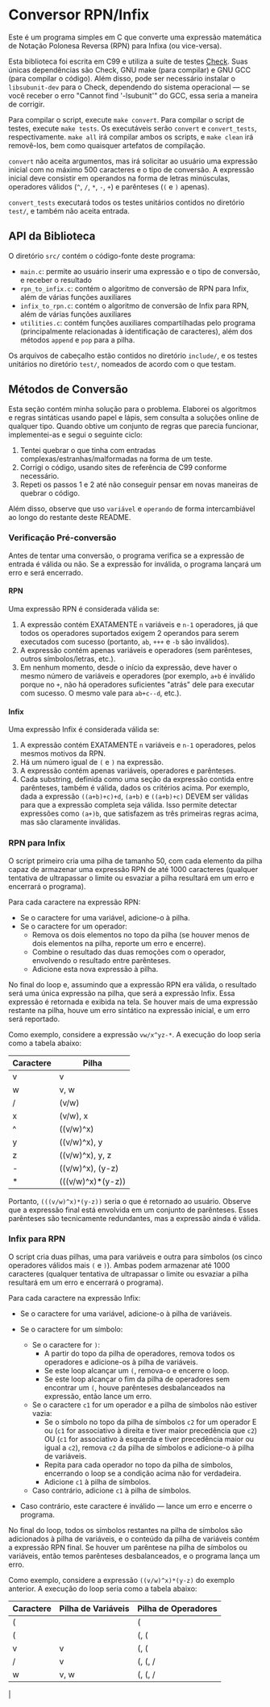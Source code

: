 # Conversor RPN/Infix

Este é um programa simples em C que converte uma expressão matemática de Notação Polonesa Reversa (RPN) para Infixa (ou vice-versa).

Esta biblioteca foi escrita em C99 e utiliza a suíte de testes [Check](https://libcheck.github.io/check). Suas únicas dependências são Check, GNU make (para compilar) e GNU GCC (para compilar o código). Além disso, pode ser necessário instalar o `libsubunit-dev` para o Check, dependendo do sistema operacional — se você receber o erro "Cannot find '-lsubunit'" do GCC, essa seria a maneira de corrigir.

Para compilar o script, execute `make convert`. Para compilar o script de testes, execute `make tests`. Os executáveis serão `convert` e `convert_tests`, respectivamente. `make all` irá compilar ambos os scripts, e `make clean` irá removê-los, bem como quaisquer artefatos de compilação.

`convert` não aceita argumentos, mas irá solicitar ao usuário uma expressão inicial com no máximo 500 caracteres e o tipo de conversão. A expressão inicial deve consistir em operandos na forma de letras minúsculas, operadores válidos (`^`, `/`, `*`, `-`, `+`) e parênteses (`(` e `)` apenas).

`convert_tests` executará todos os testes unitários contidos no diretório `test/`, e também não aceita entrada.

## API da Biblioteca

O diretório `src/` contém o código-fonte deste programa:
- `main.c`: permite ao usuário inserir uma expressão e o tipo de conversão, e receber o resultado
- `rpn_to_infix.c`: contém o algoritmo de conversão de RPN para Infix, além de várias funções auxiliares
- `infix_to_rpn.c`: contém o algoritmo de conversão de Infix para RPN, além de várias funções auxiliares
- `utilities.c`: contém funções auxiliares compartilhadas pelo programa (principalmente relacionadas à identificação de caracteres), além dos métodos `append` e `pop` para a pilha.

Os arquivos de cabeçalho estão contidos no diretório `include/`, e os testes unitários no diretório `test/`, nomeados de acordo com o que testam.

## Métodos de Conversão

Esta seção contém minha solução para o problema. Elaborei os algoritmos e regras sintáticas usando papel e lápis, sem consulta a soluções online de qualquer tipo. Quando obtive um conjunto de regras que parecia funcionar, implementei-as e segui o seguinte ciclo:

1. Tentei quebrar o que tinha com entradas complexas/estranhas/malformadas na forma de um teste.
2. Corrigi o código, usando sites de referência de C99 conforme necessário.
3. Repeti os passos 1 e 2 até não conseguir pensar em novas maneiras de quebrar o código.

Além disso, observe que uso `variável` e `operando` de forma intercambiável ao longo do restante deste README.

### Verificação Pré-conversão

Antes de tentar uma conversão, o programa verifica se a expressão de entrada é válida ou não. Se a expressão for inválida, o programa lançará um erro e será encerrado.

#### RPN

Uma expressão RPN é considerada válida se:

1. A expressão contém EXATAMENTE `n` variáveis e `n-1` operadores, já que todos os operadores suportados exigem 2 operandos para serem executados com sucesso (portanto, `ab`, `+++` e `-b` são inválidos).
2. A expressão contém apenas variáveis e operadores (sem parênteses, outros símbolos/letras, etc.).
3. Em nenhum momento, desde o início da expressão, deve haver o mesmo número de variáveis e operadores (por exemplo, `a+b` é inválido porque no `+`, não há operadores suficientes "atrás" dele para executar com sucesso. O mesmo vale para `ab+c--d`, etc.).

#### Infix

Uma expressão Infix é considerada válida se:

1. A expressão contém EXATAMENTE `n` variáveis e `n-1` operadores, pelos mesmos motivos da RPN.
2. Há um número igual de `(` e `)` na expressão.
3. A expressão contém apenas variáveis, operadores e parênteses.
4. Cada substring, definida como uma seção da expressão contida entre parênteses, também é válida, dados os critérios acima. Por exemplo, dada a expressão `((a+b)+c)+d`, `(a+b)` e `((a+b)+c)` DEVEM ser válidas para que a expressão completa seja válida. Isso permite detectar expressões como `(a+)b`, que satisfazem as três primeiras regras acima, mas são claramente inválidas.

### RPN para Infix

O script primeiro cria uma pilha de tamanho 50, com cada elemento da pilha capaz de armazenar uma expressão RPN de até 1000 caracteres (qualquer tentativa de ultrapassar o limite ou esvaziar a pilha resultará em um erro e encerrará o programa).

Para cada caractere na expressão RPN:
- Se o caractere for uma variável, adicione-o à pilha.
- Se o caractere for um operador:
    - Remova os dois elementos no topo da pilha (se houver menos de dois elementos na pilha, reporte um erro e encerre).
    - Combine o resultado das duas remoções com o operador, envolvendo o resultado entre parênteses.
    - Adicione esta nova expressão à pilha.

No final do loop e, assumindo que a expressão RPN era válida, o resultado será uma única expressão na pilha, que será a expressão Infix. Essa expressão é retornada e exibida na tela. Se houver mais de uma expressão restante na pilha, houve um erro sintático na expressão inicial, e um erro será reportado.

Como exemplo, considere a expressão `vw/x^yz-*`. A execução do loop seria como a tabela abaixo:

| Caractere |         Pilha          |
|-----------|------------------------|
|     v     |   v                    |
|     w     |   v, w                 |
|     /     |   (v/w)                |
|     x     |   (v/w), x             |
|     ^     |   ((v/w)^x)            |
|     y     |   ((v/w)^x), y         |
|     z     |   ((v/w)^x), y, z      |
|     -     |   ((v/w)^x), (y-z)     |
|     *     |   (((v/w)^x)*(y-z))    |

Portanto, `(((v/w)^x)*(y-z))` seria o que é retornado ao usuário. Observe que a expressão final está envolvida em um conjunto de parênteses. Esses parênteses são tecnicamente redundantes, mas a expressão ainda é válida.

### Infix para RPN

O script cria duas pilhas, uma para variáveis e outra para símbolos (os cinco operadores válidos mais `(` e `)`). Ambas podem armazenar até 1000 caracteres (qualquer tentativa de ultrapassar o limite ou esvaziar a pilha resultará em um erro e encerrará o programa).

Para cada caractere na expressão Infix:
- Se o caractere for uma variável, adicione-o à pilha de variáveis.
    
- Se o caractere for um símbolo:
    - Se o caractere for `)`:
        - A partir do topo da pilha de operadores, remova todos os operadores e adicione-os à pilha de variáveis.
        - Se este loop alcançar um `(`, remova-o e encerre o loop.
        - Se este loop alcançar o fim da pilha de operadores sem encontrar um `(`, houve parênteses desbalanceados na expressão, então lance um erro.
    - Se o caractere `c1` for um operador e a pilha de símbolos não estiver vazia:
        - Se o símbolo no topo da pilha de símbolos `c2` for um operador E ou (`c1` for associativo à direita e tiver maior precedência que `c2`) OU (`c1` for associativo à esquerda e tiver precedência maior ou igual a `c2`), remova `c2` da pilha de símbolos e adicione-o à pilha de variáveis. 
        - Repita para cada operador no topo da pilha de símbolos, encerrando o loop se a condição acima não for verdadeira.
        - Adicione `c1` à pilha de símbolos.
    - Caso contrário, adicione `c1` à pilha de símbolos.
- Caso contrário, este caractere é inválido — lance um erro e encerre o programa.

No final do loop, todos os símbolos restantes na pilha de símbolos são adicionados à pilha de variáveis, e o conteúdo da pilha de variáveis contém a expressão RPN final. Se houver um parêntese na pilha de símbolos ou variáveis, então temos parênteses desbalanceados, e o programa lança um erro.

Como exemplo, considere a expressão `((v/w)^x)*(y-z)` do exemplo anterior. A execução do loop seria como a tabela abaixo:

| Caractere |      Pilha de Variáveis      | Pilha de Operadores |
|-----------|------------------------------|---------------------|
|     (     |                              | (                   |
|     (     |                              | (, (                |
|     v     | v                            | (, (                |
|     /     | v                            | (, (, /             |
|     w     | v, w                         | (, (, /             |
|    
